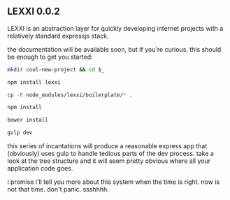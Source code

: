 ## LEXXI 0.0.2

LEXXI is an abstraction layer for quickly developing internet projects with a relatively standard expressjs stack.

the documentation will be available soon, but if you're curious, this should be enough to get you started:

```bash
mkdir cool-new-project && cd $_
```
```bash
npm install lexxi
```
```bash
cp -R node_modules/lexxi/boilerplate/* .
```
```bash
npm install
```
```bash
bower install
```
```bash
gulp dev
```

this series of incantations will produce a reasonable express app that (obviously) uses gulp to handle tedious parts of the dev process. take a look at the tree structure and it will seem pretty obvious where all your application code goes.

i promise i'll tell you more about this system when the time is right. now is not that time. don't panic. ssshhhh.

